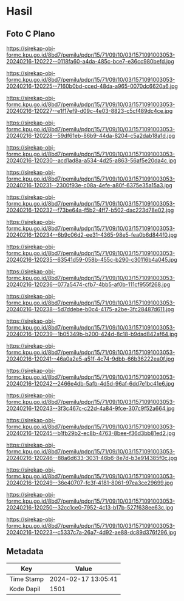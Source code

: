 # Hasil

## Foto C Plano

https://sirekap-obj-formc.kpu.go.id/8bd7/pemilu/pdpr/15/71/09/10/03/1571091003053-20240216-120222--0118fa60-a4da-485c-bce7-e36cc980befd.jpg

https://sirekap-obj-formc.kpu.go.id/8bd7/pemilu/pdpr/15/71/09/10/03/1571091003053-20240216-120225--7160b0bd-cced-48da-a965-0070dc6620a6.jpg

https://sirekap-obj-formc.kpu.go.id/8bd7/pemilu/pdpr/15/71/09/10/03/1571091003053-20240216-120227--e1f17ef9-d09c-4e03-8823-c5cf489dc4ce.jpg

https://sirekap-obj-formc.kpu.go.id/8bd7/pemilu/pdpr/15/71/09/10/03/1571091003053-20240216-120228--59df61eb-86b9-44da-8204-c5a2dab18a1d.jpg

https://sirekap-obj-formc.kpu.go.id/8bd7/pemilu/pdpr/15/71/09/10/03/1571091003053-20240216-120230--acd1ad8a-a534-4d25-a863-56af5e20da4c.jpg

https://sirekap-obj-formc.kpu.go.id/8bd7/pemilu/pdpr/15/71/09/10/03/1571091003053-20240216-120231--2300f93e-c08a-4efe-a80f-6375e35a15a3.jpg

https://sirekap-obj-formc.kpu.go.id/8bd7/pemilu/pdpr/15/71/09/10/03/1571091003053-20240216-120232--f73be64a-f5b2-4ff7-b502-dac223d78e02.jpg

https://sirekap-obj-formc.kpu.go.id/8bd7/pemilu/pdpr/15/71/09/10/03/1571091003053-20240216-120234--6b9c06d2-ee31-4365-98e5-fea0b6d844f0.jpg

https://sirekap-obj-formc.kpu.go.id/8bd7/pemilu/pdpr/15/71/09/10/03/1571091003053-20240216-120235--63541d59-058b-455c-b290-c30116b4a045.jpg

https://sirekap-obj-formc.kpu.go.id/8bd7/pemilu/pdpr/15/71/09/10/03/1571091003053-20240216-120236--077a5474-cfb7-4bb5-af0b-111cf955f268.jpg

https://sirekap-obj-formc.kpu.go.id/8bd7/pemilu/pdpr/15/71/09/10/03/1571091003053-20240216-120238--5d7ddebe-b0c4-4175-a2be-3fc28487d611.jpg

https://sirekap-obj-formc.kpu.go.id/8bd7/pemilu/pdpr/15/71/09/10/03/1571091003053-20240216-120239--1b05349b-b200-424d-8c18-b9dad842af64.jpg

https://sirekap-obj-formc.kpu.go.id/8bd7/pemilu/pdpr/15/71/09/10/03/1571091003053-20240216-120241--46a0a2e5-a51f-4c74-9dbb-66b36222ea0f.jpg

https://sirekap-obj-formc.kpu.go.id/8bd7/pemilu/pdpr/15/71/09/10/03/1571091003053-20240216-120242--2466e4db-5afb-4d5d-96af-6dd7e1bc41e6.jpg

https://sirekap-obj-formc.kpu.go.id/8bd7/pemilu/pdpr/15/71/09/10/03/1571091003053-20240216-120243--3f3c467c-c22d-4a84-9fce-307c9f52a664.jpg

https://sirekap-obj-formc.kpu.go.id/8bd7/pemilu/pdpr/15/71/09/10/03/1571091003053-20240216-120245--b1fb29b2-ec8b-4763-8bee-f36d3bb81ed2.jpg

https://sirekap-obj-formc.kpu.go.id/8bd7/pemilu/pdpr/15/71/09/10/03/1571091003053-20240216-120246--88a6d633-3031-46b6-8e7d-b3e914385f0c.jpg

https://sirekap-obj-formc.kpu.go.id/8bd7/pemilu/pdpr/15/71/09/10/03/1571091003053-20240216-120249--36e40707-fc3f-4181-8061-97ea3ce29699.jpg

https://sirekap-obj-formc.kpu.go.id/8bd7/pemilu/pdpr/15/71/09/10/03/1571091003053-20240216-120250--32cc1ce0-7952-4c13-b17b-527f638ee63c.jpg

https://sirekap-obj-formc.kpu.go.id/8bd7/pemilu/pdpr/15/71/09/10/03/1571091003053-20240216-120223--c5337c7a-26a7-4d92-ae88-dc89d376f296.jpg


## Metadata

| Key        | Value               |
| ---------- | ------------------- |
| Time Stamp | 2024-02-17 13:05:41 |
| Kode Dapil | 1501                |



